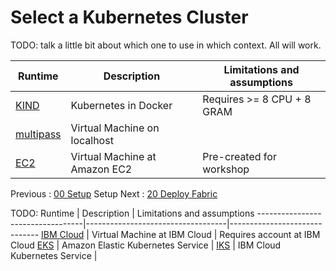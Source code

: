 # Select a Kubernetes Cluster

TODO:  talk a little bit about which one to use in which context.  All will work.

Runtime                           | Description                      | Limitations and assumptions
----------------------------------|----------------------------------|------------------------------
[KIND](11-kube-kind.md)           | Kubernetes in Docker             | Requires >= 8 CPU + 8 GRAM 
[multipass](12-kube-multipass.md) | Virtual Machine on localhost     | 
[EC2](13-kube-ec2.md)             | Virtual Machine at Amazon EC2    | Pre-created for workshop 


Previous : [00 Setup](00-setup.md) Setup      Next : [20 Deploy Fabric](20-fabric.md)


TODO: 
Runtime                           | Description                       | Limitations and assumptions
----------------------------------|-----------------------------------|------------------------------
[IBM Cloud](14-kube-ibmcloud.md)  | Virtual Machine at IBM Cloud      | Requires account at IBM Cloud
[EKS](15-kube-eks.md)             | Amazon Elastic Kubernetes Service | 
[IKS](16-kube-iks.md)             | IBM Cloud Kubernetes Service      | 



